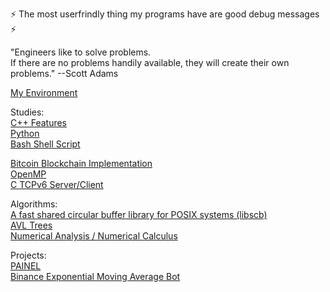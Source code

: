 :zap: The most userfrindly thing my programs have are good debug messages :zap:  
  
"Engineers like to solve problems.  
If there are no problems handily available, they will create their own problems." --Scott Adams


[My Environment](https://github.com/a2gs/myEnvironment)  
  
Studies:  
[C++ Features](https://github.com/a2gs/CPP_VersionFeatures)  
[Python](https://github.com/a2gs/pythonStudy)  
[Bash Shell Script](https://github.com/a2gs/shBash)  
  
[Bitcoin Blockchain Implementation](https://github.com/a2gs/blockchain)  
[OpenMP](https://github.com/a2gs/OMP_studies)  
[C TCPv6 Server/Client](https://github.com/a2gs/clientForkServTCP6)
  
Algorithms:  
[A fast shared circular buffer library for POSIX systems (libscb)](https://github.com/a2gs/libscb)  
[AVL Trees](https://github.com/a2gs/libbtavl)  
[Numerical Analysis / Numerical Calculus](https://github.com/a2gs/NumericalAnalysis)  
  
Projects:  
[PAINEL](https://github.com/a2gs/PAINEL)  
[Binance Exponential Moving Average Bot](https://github.com/a2gs/EMA_Binance_BOT)
